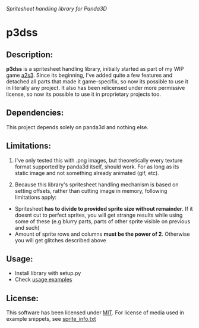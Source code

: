 *Spritesheet handling library for Panda3D*

# p3dss

## Description:

**p3dss** is a spritesheet handling library, initially started as part of my WIP
game [a2s3](https://github.com/moonburnt/a2s3). Since its beginning, I've added
quite a few features and detached all parts that made it game-specifix, so now
its possible to use it in literally any project. It also has been relicensed under
more permissive license, so now its possible to use it in proprietary projects too.

## Dependencies:

This project depends solely on panda3d and nothing else.

## Limitations:

1. I've only tested this with .png images, but theoretically every texture format
supported by panda3d itself, should work. For as long as its static image and not
something already animated (gif, etc).

2. Because this library's spritesheet handling mechanism is based on setting
offsets, rather than cutting image in memory, following limitations apply:
- Spritesheet **has to divide to provided sprite size without remainder**. If it
doesnt cut to perfect sprites, you will get strange results while using some of
these (e.g blurry parts, parts of other sprite visible on previous and such)
- Amount of sprite rows and columns **must be the power of 2**. Otherwise you will
get glitches described above

## Usage:

- Install library with setup.py
- Check [usage examples](https://github.com/moonburnt/p3dss/tree/master/example)

## License:

This software has been licensed under [MIT](LICENSE). For license of media used
in example snippets, see [sprite_info.txt](
https://github.com/moonburnt/p3dss/tree/master/example/sprite_info.txt)
